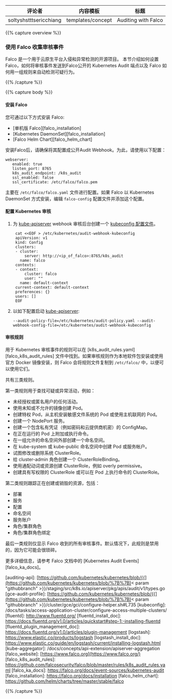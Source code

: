 <!--

| reviewers              | content_template  | title               |
| ---------------------- | ----------------- | ------------------- |
| soltyshstttsericchiang | templates/concept | Auditing with Falco |

-->

| 评论者                 | 内容模板          | 标题                |
| ---------------------- | ----------------- | ------------------- |
| soltyshstttsericchiang | templates/concept | Auditing with Falco |

{{% capture overview %}}

<!--

### Use Falco to collect audit events

[Falco](https://falco.org/) is an open source project for intrusion and abnormality detection for Cloud Native platforms. This section describes how to set up Falco, how to send audit events to the Kubernetes Audit endpoint exposed by Falco, and how Falco applies a set of rules to automatically detect suspicious behavior.

-->

### 使用 Falco 收集审核事件

Falco 是一个用于云原生平台入侵和异常检测的开源项目。 本节介绍如何设置 Falco，如何将审核事件发送到Falco公开的 Kubernetes Audit 端点以及 Falco 如何用一组规则来自动检测可疑行为。

{{% /capture %}}

{{% capture body %}}

<!--

#### Install Falco

Install Falco by using one of the following methods:

- [Standalone Falco][falco_installation]
- [Kubernetes DaemonSet][falco_installation]
- [Falco Helm Chart][falco_helm_chart]

Once Falco is installed make sure it is configured to expose the Audit webhook. To do so, use the following configuration:

```
webserver:
   enabled: true
   listen_port: 8765
   k8s_audit_endpoint: /k8s_audit
   ssl_enabled: false
   ssl_certificate: /etc/falco/falco.pem
```

This configuration is typically found in the `/etc/falco/falco.yaml` file. If Falco is installed as a Kubernetes DaemonSet, edit the `falco-config` ConfigMap and add this configuration.

-->

#### 安装 Falco

您可通过以下方式安装 Falco:

- [单机版 Falco][falco_installation]
- [Kubernetes DaemonSet][falco_installation]
- [Falco Helm Chart][falco_helm_chart]

安装Falco后，请确保将其配置成公开Audit Webhook。为此，请使用以下配置：

```
webserver:
   enabled: true
   listen_port: 8765
   k8s_audit_endpoint: /k8s_audit
   ssl_enabled: false
   ssl_certificate: /etc/falco/falco.pem
```

主要在 `/etc/falco/falco.yaml` 文件进行配置。如果 Falco 以 Kubernetes DaemonSet 方式安装，编辑 `falco-config` 配置文件并添加这个配置。

<!--

#### Configure Kubernetes Audit

1. Create a [kubeconfig file](https://github.com/kubernetes/website/blob/release-1.16/docs/concepts/configuration/organize-cluster-access-kubeconfig) for the [kube-apiserver](https://github.com/kubernetes/website/blob/release-1.16/docs/admin/kube-apiserver) webhook audit backend.

   ```
    cat <<EOF > /etc/kubernetes/audit-webhook-kubeconfig
    apiVersion: v1
    kind: Config
    clusters:
    - cluster:
        server: http://<ip_of_falco>:8765/k8s_audit
      name: falco
    contexts:
    - context:
        cluster: falco
        user: ""
      name: default-context
    current-context: default-context
    preferences: {}
    users: []
    EOF
   ```

2. Start [kube-apiserver](https://github.com/kubernetes/website/blob/release-1.16/docs/admin/kube-apiserver) with the following options:

   ```
   --audit-policy-file=/etc/kubernetes/audit-policy.yaml --audit-webhook-config-file=/etc/kubernetes/audit-webhook-kubeconfig
   ```

-->

#### 配置 Kubernetes 审核

1. 为 [kube-apiserver](https://github.com/kubernetes/website/blob/release-1.16/docs/admin/kube-apiserver) webhook 审核后台创建一个  [kubeconfig 配置文件](https://github.com/kubernetes/website/blob/release-1.16/docs/concepts/configuration/organize-cluster-access-kubeconfig)。

   ```
    cat <<EOF > /etc/kubernetes/audit-webhook-kubeconfig
    apiVersion: v1
    kind: Config
    clusters:
    - cluster:
        server: http://<ip_of_falco>:8765/k8s_audit
      name: falco
    contexts:
    - context:
        cluster: falco
        user: ""
      name: default-context
    current-context: default-context
    preferences: {}
    users: []
    EOF
   ```

2. 以如下配置启动 [kube-apiserver](https://github.com/kubernetes/website/blob/release-1.16/docs/admin/kube-apiserver):

   ```
   --audit-policy-file=/etc/kubernetes/audit-policy.yaml --audit-webhook-config-file=/etc/kubernetes/audit-webhook-kubeconfig
   ```

<!--

#### Audit Rules

Rules devoted to Kubernetes Audit Events can be found in [k8s_audit_rules.yaml][falco_k8s_audit_rules]. If Audit Rules is installed as a native package or using the official Docker images, Falco copies the rules file to `/etc/falco/`, so they are available for use.

There are three classes of rules.

The first class of rules looks for suspicious or exceptional activities, such as:

- Any activity by an unauthorized or anonymous user.
- Creating a pod with an unknown or disallowed image.
- Creating a privileged pod, a pod mounting a sensitive filesystem from the host, or a pod using host networking.
- Creating a NodePort service.
- Creating a ConfigMap containing private credentials, such as passwords and cloud provider secrets.
- Attaching to or executing a command on a running pod.
- Creating a namespace external to a set of allowed namespaces.
- Creating a pod or service account in the kube-system or kube-public namespaces.
- Trying to modify or delete a system ClusterRole.
- Creating a ClusterRoleBinding to the cluster-admin role.
- Creating a ClusterRole with wildcarded verbs or resources. For example, overly permissive.
- Creating a ClusterRole with write permissions or a ClusterRole that can execute commands on pods.

A second class of rules tracks resources being created or destroyed, including:

- Deployments
- Services
- ConfigMaps
- Namespaces
- Service accounts
- Role/ClusterRoles
- Role/ClusterRoleBindings

The final class of rules simply displays any Audit Event received by Falco. This rule is disabled by default, as it can be quite noisy.

For further details, see [Kubernetes Audit Events][falco_ka_docs] in the Falco documentation.

[auditing-api]: [https://github.com/kubernetes/kubernetes/blob/{{](https://github.com/kubernetes/kubernetes/blob/%7B%7B)< param "githubbranch" >}}/staging/src/k8s.io/apiserver/pkg/apis/audit/v1/types.go [gce-audit-profile]: [https://github.com/kubernetes/kubernetes/blob/{{](https://github.com/kubernetes/kubernetes/blob/%7B%7B)< param "githubbranch" >}}/cluster/gce/gci/configure-helper.sh#L735 [kubeconfig]: /docs/tasks/access-application-cluster/configure-access-multiple-clusters/ [fluentd]: <http://www.fluentd.org/> [fluentd_install_doc]: <https://docs.fluentd.org/v1.0/articles/quickstart#step-1:-installing-fluentd> [fluentd_plugin_management_doc]: <https://docs.fluentd.org/v1.0/articles/plugin-management> [logstash]: <https://www.elastic.co/products/logstash> [logstash_install_doc]: <https://www.elastic.co/guide/en/logstash/current/installing-logstash.html> [kube-aggregator]: /docs/concepts/api-extension/apiserver-aggregation [falco_website]: [https://www.falco.org](https://www.falco.org/) [falco_k8s_audit_rules]: <https://github.com/falcosecurity/falco/blob/master/rules/k8s_audit_rules.yaml> [falco_ka_docs]: <https://falco.org/docs/event-sources/kubernetes-audit> [falco_installation]: <https://falco.org/docs/installation> [falco_helm_chart]: <https://github.com/helm/charts/tree/master/stable/falco>

-->

#### 审核规则

用于 Kubernetes 审核事件的规则可以在 [k8s_audit_rules.yaml][falco_k8s_audit_rules] 文件中找到。如果审核规则作为本地软件包安装或使用官方 Docker 镜像安装，则 Falco 会将规则文件复制到 `/etc/falco/` 中，以便可以使用它们。

共有三类规则。

第一类规则用于查找可疑或异常活动，例如：

- 未经授权或匿名用户的任何活动。
- 使用未知或不允许的镜像创建 Pod。
- 创建特权 Pod，从主机安装敏感文件系统的 Pod 或使用主机联网的 Pod。
- 创建一个 NodePort 服务。
- 创建一个包含私有凭证（例如密码和云提供商机密）的 ConfigMap。
- 在正在运行的 Pod 上附加或执行命令。
- 在一组允许的命名空间外部创建一个命名空间。
- 在 kube-system 或 kube-public 命名空间中创建 Pod 或服务帐户。
- 试图修改或删除系统 ClusterRole。
- 给 cluster-admin 角色创建一个 ClusterRoleBinding。
- 使用通配动词或资源创建 ClusterRole，例如 overly permissive。
- 创建具有写权限的 ClusterRole 或可以在 Pod 上执行命令的 ClusterRole。

第二类规则跟踪正在创建或销毁的资源，包括：

- 部署
- 服务
- 配置
- 命名空间
- 服务账户
- 角色/集群角色
- 角色/集群角色绑定

最后一类规则仅显示 Falco 收到的所有审核事件。默认情况下，此规则是禁用的，因为它可能会很琐碎。

更多详细信息，请参考 Falco 文档中的 [Kubernetes Audit Events][falco_ka_docs]。

[auditing-api]: [https://github.com/kubernetes/kubernetes/blob/{{](https://github.com/kubernetes/kubernetes/blob/%7B%7B)< param "githubbranch" >}}/staging/src/k8s.io/apiserver/pkg/apis/audit/v1/types.go [gce-audit-profile]: [https://github.com/kubernetes/kubernetes/blob/{{](https://github.com/kubernetes/kubernetes/blob/%7B%7B)< param "githubbranch" >}}/cluster/gce/gci/configure-helper.sh#L735 [kubeconfig]: /docs/tasks/access-application-cluster/configure-access-multiple-clusters/ [fluentd]: <http://www.fluentd.org/> [fluentd_install_doc]: <https://docs.fluentd.org/v1.0/articles/quickstart#step-1:-installing-fluentd> [fluentd_plugin_management_doc]: <https://docs.fluentd.org/v1.0/articles/plugin-management> [logstash]: <https://www.elastic.co/products/logstash> [logstash_install_doc]: <https://www.elastic.co/guide/en/logstash/current/installing-logstash.html> [kube-aggregator]: /docs/concepts/api-extension/apiserver-aggregation [falco_website]: [https://www.falco.org](https://www.falco.org/) [falco_k8s_audit_rules]: <https://github.com/falcosecurity/falco/blob/master/rules/k8s_audit_rules.yaml> [falco_ka_docs]: <https://falco.org/docs/event-sources/kubernetes-audit> [falco_installation]: <https://falco.org/docs/installation> [falco_helm_chart]: <https://github.com/helm/charts/tree/master/stable/falco>

{{% /capture %}}
